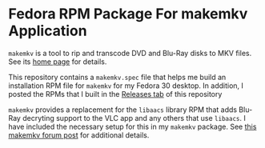 # Fedora RPM Package For makemkv Application

`makemkv` is a tool to rip and transcode DVD and Blu-Ray disks to MKV
files.  See its [home page](https://www.makemkv.com) for details.

This repository contains a `makemkv.spec` file that helps me build
an installation RPM file for `makemkv` for my Fedora 30 desktop.  In 
addition, I posted the RPMs that I built in the
[Releases tab](https://github.com/dlk3/makemkv-spec/releases) of this
repository

`makemkv` provides a replacement for the `libaacs` library RPM that
adds Blu-Ray decryting support to the VLC app and any others that use
`libaacs`.  I have included the necessary setup for this in my `makemkv`
package.  See [this makemkv forum post](https://www.makemkv.com/forum/viewtopic.php?f=3&t=7009)
for additional details.
